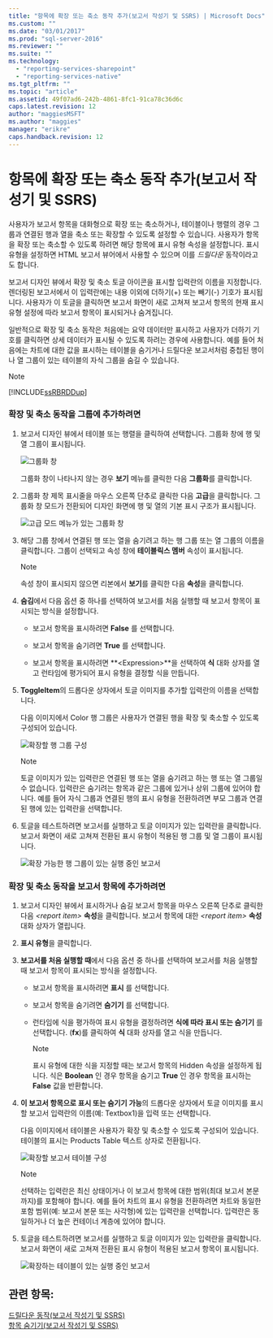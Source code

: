 ```yaml
---
title: "항목에 확장 또는 축소 동작 추가(보고서 작성기 및 SSRS) | Microsoft Docs"
ms.custom: ""
ms.date: "03/01/2017"
ms.prod: "sql-server-2016"
ms.reviewer: ""
ms.suite: ""
ms.technology: 
  - "reporting-services-sharepoint"
  - "reporting-services-native"
ms.tgt_pltfrm: ""
ms.topic: "article"
ms.assetid: 49f07ad6-242b-4861-8fc1-91ca78c36d6c
caps.latest.revision: 12
author: "maggiesMSFT"
ms.author: "maggies"
manager: "erikre"
caps.handback.revision: 12
---
```

# 항목에 확장 또는 축소 동작 추가(보고서 작성기 및 SSRS)
  사용자가 보고서 항목을 대화형으로 확장 또는 축소하거나, 테이블이나 행렬의 경우 그룹과 연결된 행과 열을 축소 또는 확장할 수 있도록 설정할 수 있습니다. 사용자가 항목을 확장 또는 축소할 수 있도록 하려면 해당 항목에 표시 유형 속성을 설정합니다. 표시 유형을 설정하면 HTML 보고서 뷰어에서 사용할 수 있으며 이를 *드릴다운* 동작이라고도 합니다.  
  
 보고서 디자인 뷰에서 확장 및 축소 토글 아이콘을 표시할 입력란의 이름을 지정합니다. 렌더링된 보고서에서 이 입력란에는 내용 이외에 더하기(+) 또는 빼기(-) 기호가 표시됩니다. 사용자가 이 토글을 클릭하면 보고서 화면이 새로 고쳐져 보고서 항목의 현재 표시 유형 설정에 따라 보고서 항목이 표시되거나 숨겨집니다.  
  
 일반적으로 확장 및 축소 동작은 처음에는 요약 데이터만 표시하고 사용자가 더하기 기호를 클릭하면 상세 데이터가 표시될 수 있도록 하려는 경우에 사용합니다. 예를 들어 처음에는 차트에 대한 값을 표시하는 테이블을 숨기거나 드릴다운 보고서처럼 중첩된 행이나 열 그룹이 있는 테이블의 자식 그룹을 숨길 수 있습니다.  
  
> [!NOTE]  
>  [!INCLUDE[ssRBRDDup](../../includes/ssrbrddup-md.md)]  
  
### 확장 및 축소 동작을 그룹에 추가하려면  
  
1.  보고서 디자인 뷰에서 테이블 또는 행렬을 클릭하여 선택합니다. 그룹화 창에 행 및 열 그룹이 표시됩니다.  
  
     ![그룹화 창](../../reporting-services/report-design/media/groupingpane.png "그룹화 창")  
  
     그룹화 창이 나타나지 않는 경우 **보기** 메뉴를 클릭한 다음 **그룹화**를 클릭합니다.  
  
2.  그룹화 창 제목 표시줄을 마우스 오른쪽 단추로 클릭한 다음 **고급**을 클릭합니다. 그룹화 창 모드가 전환되어 디자인 화면에 행 및 열의 기본 표시 구조가 표시됩니다.  
  
     ![고급 모드 메뉴가 있는 그룹화 창](../../reporting-services/report-design/media/groupingpane-advancedmode.png "고급 모드 메뉴가 있는 그룹화 창")  
  
3.  해당 그룹 창에서 연결된 행 또는 열을 숨기려고 하는 행 그룹 또는 열 그룹의 이름을 클릭합니다. 그룹이 선택되고 속성 창에 **테이블릭스 멤버** 속성이 표시됩니다.  
  
    > [!NOTE]  
    >  속성 창이 표시되지 않으면 리본에서 **보기**를 클릭한 다음 **속성**을 클릭합니다.  
  
4.  **숨김**에서 다음 옵션 중 하나를 선택하여 보고서를 처음 실행할 때 보고서 항목이 표시되는 방식을 설정합니다.  
  
    -   보고서 항목을 표시하려면 **False** 를 선택합니다.  
  
    -   보고서 항목을 숨기려면 **True** 를 선택합니다.  
  
    -   보고서 항목을 표시하려면 **\<Expression>**을 선택하여 **식** 대화 상자를 열고 런타임에 평가되어 표시 유형을 결정할 식을 만듭니다.  
  
5.  **ToggleItem**의 드롭다운 상자에서 토글 이미지를 추가할 입력란의 이름을 선택합니다.  
  
     다음 이미지에서 Color 행 그룹은 사용자가 연결된 행을 확장 및 축소할 수 있도록 구성되어 있습니다.  
  
     ![확장할 행 그룹 구성](../../reporting-services/report-design/media/expandcollapse-confighiddentoggleitemwithnumbers.png "확장할 행 그룹 구성")  
  
    > [!NOTE]  
    >  토글 이미지가 있는 입력란은 연결된 행 또는 열을 숨기려고 하는 행 또는 열 그룹일 수 없습니다. 입력란은 숨기려는 항목과 같은 그룹에 있거나 상위 그룹에 있어야 합니다. 예를 들어 자식 그룹과 연결된 행의 표시 유형을 전환하려면 부모 그룹과 연결된 행에 있는 입력란을 선택합니다.  
  
6.  토글을 테스트하려면 보고서를 실행하고 토글 이미지가 있는 입력란을 클릭합니다. 보고서 화면이 새로 고쳐져 전환된 표시 유형이 적용된 행 그룹 및 열 그룹이 표시됩니다.  
  
     ![확장 가능한 행 그룹이 있는 실행 중인 보고서](../../reporting-services/report-design/media/expandcollapse-runreport-rowgroup.png "확장 가능한 행 그룹이 있는 실행 중인 보고서")  
  
### 확장 및 축소 동작을 보고서 항목에 추가하려면  
  
1.  보고서 디자인 뷰에서 표시하거나 숨길 보고서 항목을 마우스 오른쪽 단추로 클릭한 다음 *\<report item>* **속성**을 클릭합니다. 보고서 항목에 대한 *\<report item>* **속성** 대화 상자가 열립니다.  
  
2.  **표시 유형**을 클릭합니다.  
  
3.  **보고서를 처음 실행할 때**에서 다음 옵션 중 하나를 선택하여 보고서를 처음 실행할 때 보고서 항목이 표시되는 방식을 설정합니다.  
  
    -   보고서 항목을 표시하려면 **표시** 를 선택합니다.  
  
    -   보고서 항목을 숨기려면 **숨기기** 를 선택합니다.  
  
    -   런타임에 식을 평가하여 표시 유형을 결정하려면 **식에 따라 표시 또는 숨기기** 를 선택합니다. (**fx**)를 클릭하여 **식** 대화 상자를 열고 식을 만듭니다.  
  
        > [!NOTE]  
        >  표시 유형에 대한 식을 지정할 때는 보고서 항목의 Hidden 속성을 설정하게 됩니다. 식은 **Boolean** 인 경우 항목을 숨기고 **True** 인 경우 항목을 표시하는 **False** 값을 반환합니다.  
  
4.  **이 보고서 항목으로 표시 또는 숨기기 가능**의 드롭다운 상자에서 토글 이미지를 표시할 보고서 입력란의 이름(예: Textbox1)을 입력 또는 선택합니다.  
  
     다음 이미지에서 테이블은 사용자가 확장 및 축소할 수 있도록 구성되어 있습니다. 테이블의 표시는 Products Table 텍스트 상자로 전환됩니다.  
  
     ![확장할 보고서 테이블 구성](../../reporting-services/report-design/media/expandcollapse-reporttable.png "확장할 보고서 테이블 구성")  
  
    > [!NOTE]  
    >  선택하는 입력란은 최신 상태이거나 이 보고서 항목에 대한 범위(최대 보고서 본문까지)를 포함해야 합니다. 예를 들어 차트의 표시 유형을 전환하려면 차트와 동일한 포함 범위(예: 보고서 본문 또는 사각형)에 있는 입력란을 선택합니다. 입력란은 동일하거나 더 높은 컨테이너 계층에 있어야 합니다.  
  
5.  토글을 테스트하려면 보고서를 실행하고 토글 이미지가 있는 입력란을 클릭합니다. 보고서 화면이 새로 고쳐져 전환된 표시 유형이 적용된 보고서 항목이 표시됩니다.  
  
     ![확장하는 테이블이 있는 실행 중인 보고서](../../reporting-services/report-design/media/expandcollapse-runreport-reporttable.png "확장하는 테이블이 있는 실행 중인 보고서")  
  
## 관련 항목:  
 [드릴다운 동작&#40;보고서 작성기 및 SSRS&#41;](../../reporting-services/report-design/drilldown-action-report-builder-and-ssrs.md)   
 [항목 숨기기&#40;보고서 작성기 및 SSRS&#41;](../../reporting-services/report-builder/hide-an-item-report-builder-and-ssrs.md)  
  
  